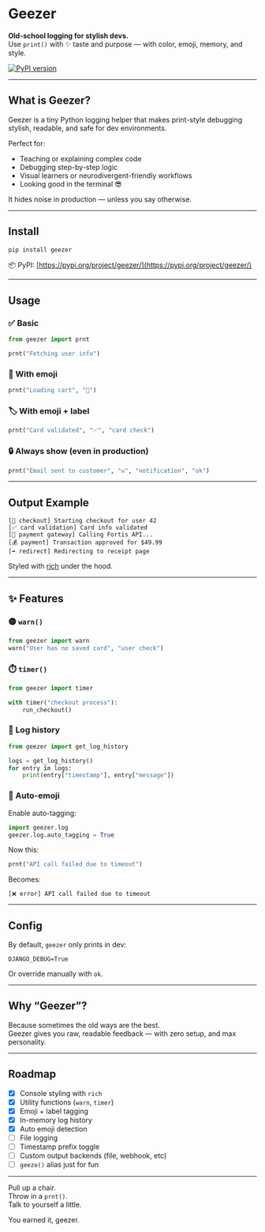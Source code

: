 # Geezer

**Old-school logging for stylish devs.**  
Use `print()` with ✨ taste and purpose — with color, emoji, memory, and style.

[![PyPI version](https://badge.fury.io/py/geezer.svg)](https://pypi.org/project/geezer/)

---

## What is Geezer?

Geezer is a tiny Python logging helper that makes print-style debugging stylish, readable, and safe for dev environments.

Perfect for:
- Teaching or explaining complex code
- Debugging step-by-step logic
- Visual learners or neurodivergent-friendly workflows
- Looking good in the terminal 😎

It hides noise in production — unless you say otherwise.

---

## Install

```bash
pip install geezer
```

📦 PyPI: [https://pypi.org/project/geezer/](https://pypi.org/project/geezer/)

---

## Usage

### ✅ Basic
```python
from geezer import prnt

prnt("Fetching user info")
```

### 🎯 With emoji
```python
prnt("Loading cart", "🛒")
```

### 🏷️ With emoji + label
```python
prnt("Card validated", "✅", "card check")
```

### 🔒 Always show (even in production)
```python
prnt("Email sent to customer", "✉️", "notification", "ok")
```

---

## Output Example

```text
[🛒 checkout] Starting checkout for user 42
[✅ card validation] Card info validated
[🔌 payment gateway] Calling Fortis API...
[💰 payment] Transaction approved for $49.99
[➡️ redirect] Redirecting to receipt page
```

Styled with [rich](https://github.com/Textualize/rich) under the hood.

---

## ✨ Features

### 🟡 `warn()`
```python
from geezer import warn
warn("User has no saved card", "user check")
```

### ⏱️ `timer()`
```python
from geezer import timer

with timer("checkout process"):
    run_checkout()
```

### 🧠 Log history
```python
from geezer import get_log_history

logs = get_log_history()
for entry in logs:
    print(entry["timestamp"], entry["message"])
```

### 🤖 Auto-emoji
Enable auto-tagging:
```python
import geezer.log
geezer.log.auto_tagging = True
```

Now this:
```python
prnt("API call failed due to timeout")
```

Becomes:
```text
[❌ error] API call failed due to timeout
```

---

## Config

By default, `geezer` only prints in dev:
```env
DJANGO_DEBUG=True
```

Or override manually with `ok`.

---

## Why “Geezer”?

Because sometimes the old ways are the best.  
Geezer gives you raw, readable feedback — with zero setup, and max personality.

---

## Roadmap

- [x] Console styling with `rich`  
- [x] Utility functions (`warn`, `timer`)  
- [x] Emoji + label tagging  
- [x] In-memory log history  
- [x] Auto emoji detection  
- [ ] File logging  
- [ ] Timestamp prefix toggle  
- [ ] Custom output backends (file, webhook, etc)  
- [ ] `geeze()` alias just for fun

---

Pull up a chair.  
Throw in a `prnt()`.  
Talk to yourself a little.

You earned it, geezer.
